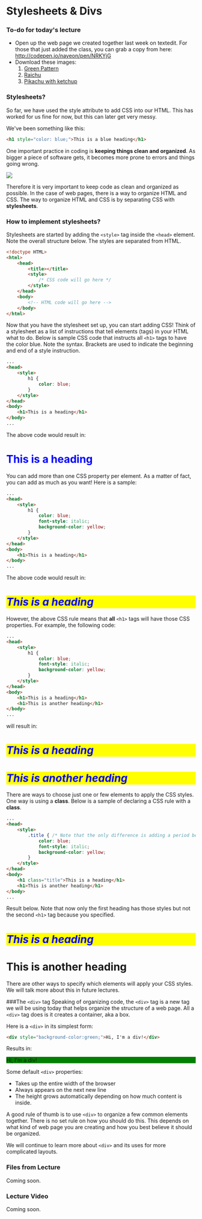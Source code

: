 Stylesheets & Divs
=================

### To-do for today's lecture
* Open up the web page we created together last week on textedit. For those that just added the class, you can grab a copy from here: http://codepen.io/nayeon/pen/NRKYjG
* Download these images:
    1. <a href="/images/greenpattern.jpg" target="_blank">Green Pattern</a>
    2. <a href="/images/raichu.jpg" target="_blank">Raichu</a>
    3. <a href="/images/pikachu-ketchup.jpg" target="_blank">Pikachu with ketchup</a>

### Stylesheets?
So far, we have used the style attribute to add CSS into our HTML. This has worked for us fine for now, but this can later get very messy.

We've been something like this: 

```html
<h1 style="color: blue;">This is a blue heading</h1>
```

One important practice in coding is **keeping things clean and organized**. As bigger a piece of software gets, it becomes more prone to errors and things going wrong. 

<img src="/images/softwarequality.jpg"/>

Therefore it is very important to keep code as clean and organized as possible. In the case of web pages, there is a way to organize HTML and CSS. The way to organize HTML and CSS is by separating CSS with **stylesheets**.

### How to implement stylesheets?
Stylesheets are started by adding the `<style>` tag inside the `<head>` element. Note the overall structure below. The styles are separated from HTML.

```html
<!doctype HTML>
<html>
    <head>
        <title></title>
        <style>
            /* CSS code will go here */
        </style>
    </head>
    <body>
        <!-- HTML code will go here -->
    </body>
</html>
```


Now that you have the stylesheet set up, you can start adding CSS! Think of a stylesheet as a list of instructions that tell elements (tags) in your HTML what to do. Below is sample CSS code that instructs all `<h1>` tags to have the color blue. Note the syntax. Brackets are used to indicate the beginning and end of a style instruction.

```html
...
<head>
    <style>
        h1 {
            color: blue;
        }
    </style>
</head>
<body>
    <h1>This is a heading</h1>
</body>
...
```

The above code would result in: 
<h1 style="color:blue;">This is a heading</h1>

You can add more than one CSS property per element. As a matter of fact, you can add as much as you want! Here is a sample:

```html
...
<head>
    <style>
        h1 {
            color: blue;
            font-style: italic;
            background-color: yellow;
        }
    </style>
</head>
<body>
    <h1>This is a heading</h1>
</body>
...
```

The above code would result in: 
<h1 style="color:blue; font-style:italic; background-color:yellow;">This is a heading</h1>

However, the above CSS rule means that **all** `<h1>` tags will have those CSS properties. For example, the following code:

```html
...
<head>
    <style>
        h1 {
            color: blue;
            font-style: italic;
            background-color: yellow;
        }
    </style>
</head>
<body>
    <h1>This is a heading</h1>
    <h1>This is another heading</h1>
</body>
...
```

will result in:
<h1 style="color:blue; font-style:italic; background-color:yellow;">This is a heading</h1>
<h1 style="color:blue; font-style:italic; background-color:yellow;">This is another heading</h1>

There are ways to choose just one or few elements to apply the CSS styles. One way is using a **class**. Below is a sample of declaring a CSS rule with a **class**.

```html
...
<head>
    <style>
        .title { /* Note that the only difference is adding a period before the name */
            color: blue;
            font-style: italic;
            background-color: yellow;
        }
    </style>
</head>
<body>
    <h1 class="title">This is a heading</h1>
    <h1>This is another heading</h1>
</body>
...
```

Result below. Note that now only the first heading has those styles but not the second `<h1>` tag because you specified.
<h1 style="color:blue; font-style:italic; background-color:yellow;">This is a heading</h1>
<h1>This is another heading</h1>

There are other ways to specify which elements will apply your CSS styles. We will talk more about this in future lectures.

###The `<div>` tag
Speaking of organizing code, the `<div>` tag is a new tag we will be using today that helps organize the structure of a web page. All a `<div>` tag does is it creates a container, aka a box. 

Here is a `<div>` in its simplest form:

```html
<div style="background-color:green;">Hi, I'm a div!</div>
```

Results in:
<div style="background-color:green;">Hi, I'm a div!</div>


Some default `<div>` properties:
* Takes up the entire width of the browser
* Always appears on the next new line
* The height grows automatically depending on how much content is inside. 

A good rule of thumb is to use `<div>` to organize a few common elements together. There is no set rule on how you should do this. This depends on what kind of web page you are creating and how you best believe it should be organized. 

We will continue to learn more about `<div>` and its uses for more complicated layouts.

<!-- ### Floats
Floats are a neccesary evil in web development. -->

### Files from Lecture
Coming soon.
<!-- Click <a href="http://codepen.io/nayeon/pen/NRKYjG" target="_blank">here </a> to see the finished code from today's lecture. -->

### Lecture Video
Coming soon.
<!-- <iframe width="560" height="315" src="https://www.youtube.com/embed/2WgSzgZju90" frameborder="0" allowfullscreen></iframe> -->